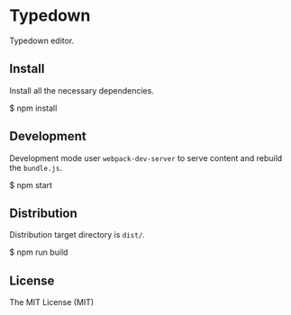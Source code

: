 # Typedown

Typedown editor.

## Install

Install all the necessary dependencies.

  $ npm install

## Development

Development mode user `webpack-dev-server` to serve content and rebuild the `bundle.js`.

  $ npm start

## Distribution

Distribution target directory is `dist/`.

  $ npm run build

## License

The MIT License (MIT)
